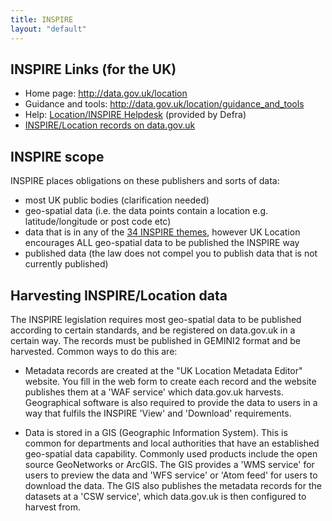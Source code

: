 ```yaml
---
title: INSPIRE
layout: "default"
---
```


## INSPIRE Links (for the UK)

* Home page: <http://data.gov.uk/location>
* Guidance and tools: <http://data.gov.uk/location/guidance_and_tools>
* Help: [Location/INSPIRE Helpdesk](mailto:UK-INSPIRE-Help@defra.gsi.gov.uk) (provided by Defra)
* [INSPIRE/Location records on data.gov.uk](http://data.gov.uk/data/search?UKLP=True)

## INSPIRE scope

INSPIRE places obligations on these publishers and sorts of data:

* most UK public bodies (clarification needed)
* geo-spatial data (i.e. the data points contain a location e.g. latitude/longitude or post code etc)
* data that is in any of the [34 INSPIRE themes](http://inspire.ec.europa.eu/index.cfm/pageid/2/list/7), however UK Location encourages ALL geo-spatial data to be published the INSPIRE way
* published data (the law does not compel you to publish data that is not currently published)

## Harvesting INSPIRE/Location data

The INSPIRE legislation requires most geo-spatial data to be published according to certain standards, and be registered on data.gov.uk in a certain way. The records must be published in GEMINI2 format and be harvested. Common ways to do this are:

* Metadata records are created at the "UK Location Metadata Editor" website. You fill in the web form to create each record and the website publishes them at a 'WAF service' which data.gov.uk harvests. Geographical software is also required to provide the data to users in a way that fulfils the INSPIRE 'View' and 'Download' requirements.

* Data is stored in a GIS (Geographic Information System). This is common for departments and local authorities that have an established geo-spatial data capability. Commonly used products include the open source GeoNetworks or ArcGIS. The GIS provides a 'WMS service' for users to preview the data and 'WFS service' or 'Atom feed' for users to download the data. The GIS also publishes the metadata records for the datasets at a 'CSW service', which data.gov.uk is then configured to harvest from.

